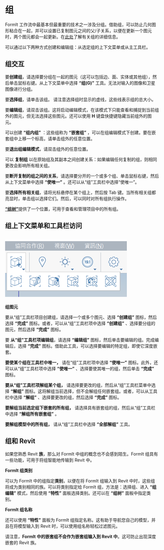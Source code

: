 # 组

FormIt 工作流中最基本但最重要的技术之一涉及分组。借助组，可以防止几何图形粘合在一起，并可以设置已复制图元之间的父/子关系，以便在更新一个图元时，两个图元都会一起更新。在[此处](../formit-primer/part-i/grouping-objects.md)了解有关组的详细信息。

可以通过以下两种方式创建和编辑组：从选定组的上下文菜单或从主工具栏。

## 组交互

要**创建组**，请选择要分组在一起的图元（这可以包括边、面、实体或其他组），然后单击鼠标右键。从上下文菜单中选择 **“组(G)”** 工具。无法对输入的图像和卫星图像进行分组。

要**选择组**，请单击该组。 请注意选择组时显示的虚线，这些线表示组的总大小。

要**编辑组**，请双击该组。这将启动编辑模式，在该模式下只能查看和捕捉到当前组外的图元，但无法选择这些图元。还可以使用 **H** 键盘快捷键隐藏当前组外的图元。

可以创建 **“组内组”** ：这些组称为 **“嵌套组”** ，可以在组编辑模式下创建。要在嵌套组中上移一个标高，请单击组外的任意位置。

要**退出组编辑模式**，请双击组外的任意位置。

可以 **复制组** 以在原始组及其副本之间创建关系：如果编辑任何复制的组，则相同更改会影响所有相关组。

要**断开复制的组之间的关系**，请选择要分开的一个或多个组、单击鼠标右键，然后从上下文菜单中选择 **“使唯一”** 。还可以从“组”工具栏中选择“使唯一”。

要**选择所有相关组**，请将光标悬停在某个组上，然后按 Tab 键。当所有相关组都亮显时，单击组以选择它们。然后，可以同时对所有组执行操作。

[**“组树”**](groups-tree.md)提供了一个位置，可用于查看和管理项目中的所有组。

## 组上下文菜单和工具栏访问

## ![](../.gitbook/assets/grouptoolbar.png)

**组图元**

要从“组”工具栏项目创建组，请选择一个或多个图元、选择 **“创建组”** 图标，然后选择 **“完成”** 图标。或者，可以从“组”工具栏项中选择 **“创建组”** 、选择要分组的图元，然后选择 **“完成”** 图标。

要 **从“组”工具栏项编辑组**，请选择 **“编辑组”** 图标，然后单击要编辑的组。完成编辑后，选择 **“完成”** 图标。借助此工具，可以选择要编辑的特定组，即使它深度嵌套。

**要使某个组在工具栏中唯一，** 请在“组”工具栏项中选择 **“使唯一”** 图标。此外，还可以从“组”工具栏项中选择 **“使唯一”** 、选择要使其唯一的组，然后单击 **“完成”** 图标。

**要从“组”工具栏项解组某个组，** 请选择要更改的组，然后从“组”工具栏菜单中选择 **“解组”** 图标。这将解组当前选择，但不会解组任何嵌套组。或者，可以从工具栏中选择 **“解组”** 、选择要更改的组，然后选择 **“完成”** 图标。

**要解组当前选定组下嵌套的所有组，** 请选择具有嵌套组的组，然后从“组”工具栏中选择 **“解组所有嵌套组”** 。

**要解组模型中的所有组，** 请从“组”工具栏中选择 **“全部解组”** 工具。

## 组和 Revit

如果您熟悉 Revit **族**，那么对 FormIt 中组的概念也不会感到陌生。FormIt 组具有一些功能，可用于将组智能地传输到 Revit 中。

**FormIt 组类别**

可以为 FormIt 中的组指定**类别**，以便在将 FormIt 组输入到 Revit 中时，这些组将成为类别相同的族。可以将类别指定给 FormIt 组，方法是：选择组、进入 **“组编辑”** 模式，然后使用 **“特性”** 面板选择类别。还可以在 **“组树”** 面板中指定类别。

**FormIt 组名称**

还可以使用 **“特性”** 面板为 FormIt 组指定名称。这有助于导航您自己的模型，并且在将模型输入到 Revit 时，可以使用组名称轻松过滤图元。

请注意，**FormIt 中的嵌套组不会作为嵌套组输入到 Revit 中**。这可防止出现深度嵌套的 Revit 族。
